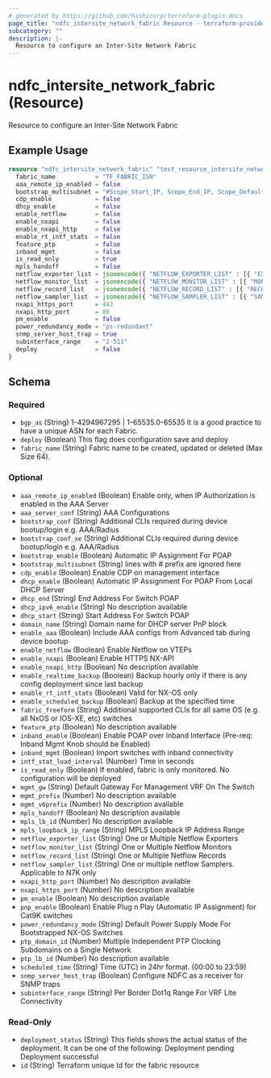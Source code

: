 ```yaml
---
# generated by https://github.com/hashicorp/terraform-plugin-docs
page_title: "ndfc_intersite_network_fabric Resource - terraform-provider-ndfc"
subcategory: ""
description: |-
  Resource to configure an Inter-Site Network Fabric
---
```


# ndfc_intersite_network_fabric (Resource)

Resource to configure an Inter-Site Network Fabric

## Example Usage

```terraform
resource "ndfc_intersite_network_fabric" "test_resource_intersite_network_fabric_1" {
  fabric_name           = "TF_FABRIC_ISN"
  aaa_remote_ip_enabled = false
  bootstrap_multisubnet = "#Scope_Start_IP, Scope_End_IP, Scope_Default_Gateway, Scope_Subnet_Prefix"
  cdp_enable            = false
  dhcp_enable           = false
  enable_netflow        = false
  enable_nxapi          = false
  enable_nxapi_http     = false
  enable_rt_intf_stats  = false
  feature_ptp           = false
  inband_mgmt           = false
  is_read_only          = true
  mpls_handoff          = false
  netflow_exporter_list = jsonencode({ "NETFLOW_EXPORTER_LIST" : [{ "EXPORTER_NAME" : "Test2", "IP" : "10.1.1.1", "VRF" : "", "SRC_IF_NAME" : "eth1/1", "UDP_PORT" : "800" }] })
  netflow_monitor_list  = jsonencode({ "NETFLOW_MONITOR_LIST" : [{ "MONITOR_NAME" : "Test", "RECORD_NAME" : "Test1", "EXPORTER1" : "Test2", "EXPORTER2" : "" }] })
  netflow_record_list   = jsonencode({ "NETFLOW_RECORD_LIST" : [{ "RECORD_NAME" : "Test1", "RECORD_TEMPLATE" : "netflow_ipv4_record", "LAYER2_RECORD" : "false" }] })
  netflow_sampler_list  = jsonencode({ "NETFLOW_SAMPLER_LIST" : [{ "SAMPLER_NAME" : "Test1", "NUM_SAMPLES" : 12, "SAMPLING_RATE" : 10 }] })
  nxapi_https_port      = 443
  nxapi_http_port       = 80
  pm_enable             = false
  power_redundancy_mode = "ps-redundant"
  snmp_server_host_trap = true
  subinterface_range    = "2-511"
  deploy                = false
}
```

<!-- schema generated by tfplugindocs -->
## Schema

### Required

- `bgp_as` (String) 1-4294967295 | 1-65535.0-65535 It is a good practice to have a unique ASN for each Fabric.
- `deploy` (Boolean) This flag does configuration save and deploy
- `fabric_name` (String) Fabric name to be created, updated or deleted (Max Size 64).

### Optional

- `aaa_remote_ip_enabled` (Boolean) Enable only, when IP Authorization is enabled in the AAA Server
- `aaa_server_conf` (String) AAA Configurations
- `bootstrap_conf` (String) Additional CLIs required during device bootup/login e.g. AAA/Radius
- `bootstrap_conf_xe` (String) Additional CLIs required during device bootup/login e.g. AAA/Radius
- `bootstrap_enable` (Boolean) Automatic IP Assignment For POAP
- `bootstrap_multisubnet` (String) lines with # prefix are ignored here
- `cdp_enable` (Boolean) Enable CDP on management interface
- `dhcp_enable` (Boolean) Automatic IP Assignment For POAP From Local DHCP Server
- `dhcp_end` (String) End Address For Switch POAP
- `dhcp_ipv6_enable` (String) No description available
- `dhcp_start` (String) Start Address For Switch POAP
- `domain_name` (String) Domain name for DHCP server PnP block
- `enable_aaa` (Boolean) Include AAA configs from Advanced tab during device bootup
- `enable_netflow` (Boolean) Enable Netflow on VTEPs
- `enable_nxapi` (Boolean) Enable HTTPS NX-API
- `enable_nxapi_http` (Boolean) No description available
- `enable_realtime_backup` (Boolean) Backup hourly only if there is any config deployment since last backup
- `enable_rt_intf_stats` (Boolean) Valid for NX-OS only
- `enable_scheduled_backup` (Boolean) Backup at the specified time
- `fabric_freeform` (String) Additional supported CLIs for all same OS (e.g. all NxOS or IOS-XE, etc) switches
- `feature_ptp` (Boolean) No description available
- `inband_enable` (Boolean) Enable POAP over Inband Interface (Pre-req: Inband Mgmt Knob should be Enabled)
- `inband_mgmt` (Boolean) Import switches with inband connectivity
- `intf_stat_load_interval` (Number) Time in seconds
- `is_read_only` (Boolean) If enabled, fabric is only monitored. No configuration will be deployed
- `mgmt_gw` (String) Default Gateway For Management VRF On The Switch
- `mgmt_prefix` (Number) No description available
- `mgmt_v6prefix` (Number) No description available
- `mpls_handoff` (Boolean) No description available
- `mpls_lb_id` (Number) No description available
- `mpls_loopback_ip_range` (String) MPLS Loopback IP Address Range
- `netflow_exporter_list` (String) One or Multiple Netflow Exporters
- `netflow_monitor_list` (String) One or Multiple Netflow Monitors
- `netflow_record_list` (String) One or Multiple Netflow Records
- `netflow_sampler_list` (String) One or multiple netflow Samplers. Applicable to N7K only
- `nxapi_http_port` (Number) No description available
- `nxapi_https_port` (Number) No description available
- `pm_enable` (Boolean) No description available
- `pnp_enable` (Boolean) Enable Plug n Play (Automatic IP Assignment) for Cat9K switches
- `power_redundancy_mode` (String) Default Power Supply Mode For Bootstrapped NX-OS Switches
- `ptp_domain_id` (Number) Multiple Independent PTP Clocking Subdomains on a Single Network
- `ptp_lb_id` (Number) No description available
- `scheduled_time` (String) Time (UTC) in 24hr format. (00:00 to 23:59)
- `snmp_server_host_trap` (Boolean) Configure NDFC as a receiver for SNMP traps
- `subinterface_range` (String) Per Border Dot1q Range For VRF Lite Connectivity

### Read-Only

- `deployment_status` (String) This fields shows the actual status of the deployment. It can be one of the following: Deployment pending Deployment successful
- `id` (String) Terraform unique Id for the fabric resource
